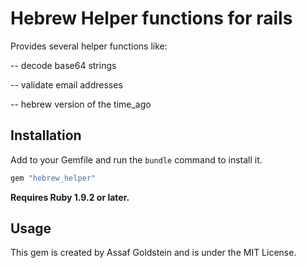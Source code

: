 # Hebrew Helper functions for rails

 Provides several helper functions like:

  -- decode base64 strings

  -- validate email addresses

  -- hebrew version of the time_ago



## Installation

Add to your Gemfile and run the `bundle` command to install it.

```ruby
gem "hebrew_helper"
```

**Requires Ruby 1.9.2 or later.**


## Usage

This gem is created by Assaf Goldstein and is under the MIT License.
